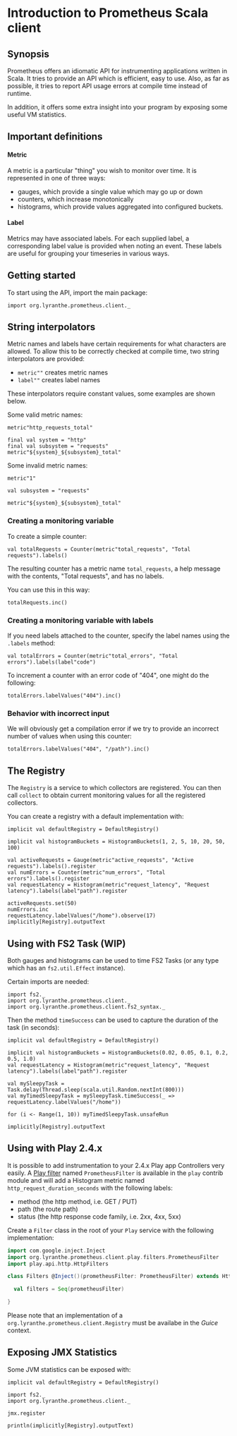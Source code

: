 # Introduction to Prometheus Scala client

## Synopsis

Prometheus offers an idiomatic API for instrumenting applications written in Scala. It tries to provide an API which is efficient, easy to use. 
Also, as far as possible, it tries to report API usage errors at compile time instead of runtime.
 
In addition, it offers some extra insight into your program by exposing some useful VM statistics.

## Important definitions

#### Metric

A metric is a particular "thing" you wish to monitor over time. It is represented in one of three ways:
 - gauges, which provide a single value which may go up or down
 - counters, which increase monotonically
 - histograms, which provide values aggregated into configured buckets.

#### Label

Metrics may have associated labels. For each supplied label, a corresponding label value
is provided when noting an event. These labels are useful for grouping your timeseries
in various ways.

## Getting started

To start using the API, import the main package:

```tut
import org.lyranthe.prometheus.client._
```

## String interpolators

Metric names and labels have certain requirements for what characters are allowed. To
allow this to be correctly checked at compile time, two string interpolators are provided:

 - `metric""` creates metric names
 - `label""` creates label names

These interpolators require constant values, some examples are shown below.

Some valid metric names:

```tut
metric"http_requests_total"

final val system = "http"
final val subsystem = "requests"
metric"${system}_${subsystem}_total"
```

Some invalid metric names:

```tut:fail
metric"1"
```

```tut
val subsystem = "requests"
```
```tut:fail
metric"${system}_${subsystem}_total"
```

### Creating a monitoring variable

To create a simple counter:

```tut
val totalRequests = Counter(metric"total_requests", "Total requests").labels()
```

The resulting counter has a metric name `total_requests`, a help message with the contents,
"Total requests", and has no labels.

You can use this in this way:

```tut
totalRequests.inc()
```

### Creating a monitoring variable with labels

If you need labels attached to the counter, specify the label names using
the `.labels` method:

```tut
val totalErrors = Counter(metric"total_errors", "Total errors").labels(label"code")
```

To increment a counter with an error code of "404", one might
do the following:

```tut
totalErrors.labelValues("404").inc()
```

### Behavior with incorrect input

We will obviously get a compilation error if we try to provide an incorrect
number of values when using this counter:

```tut:fail
totalErrors.labelValues("404", "/path").inc()
```

## The Registry

The `Registry` is a service to which collectors are registered. You can
then call `collect` to obtain current monitoring values for all the
registered collectors.

You can create a registry with a default implementation with:

```tut
implicit val defaultRegistry = DefaultRegistry()
```

```tut
implicit val histogramBuckets = HistogramBuckets(1, 2, 5, 10, 20, 50, 100)

val activeRequests = Gauge(metric"active_requests", "Active requests").labels().register
val numErrors = Counter(metric"num_errors", "Total errors").labels().register
val requestLatency = Histogram(metric"request_latency", "Request latency").labels(label"path").register

activeRequests.set(50)
numErrors.inc
requestLatency.labelValues("/home").observe(17)
implicitly[Registry].outputText
```

## Using with FS2 Task (WIP)

Both gauges and histograms can be used to time FS2 Tasks (or any type which has an `fs2.util.Effect` instance).

Certain imports are needed:

```tut:reset
import fs2._
import org.lyranthe.prometheus.client._
import org.lyranthe.prometheus.client.fs2_syntax._
```

Then the method `timeSuccess` can be used to capture the duration of the task (in seconds):

```tut:silent
implicit val defaultRegistry = DefaultRegistry()
```
```tut
implicit val histogramBuckets = HistogramBuckets(0.02, 0.05, 0.1, 0.2, 0.5, 1.0)
val requestLatency = Histogram(metric"request_latency", "Request latency").labels(label"path").register

val mySleepyTask = Task.delay(Thread.sleep(scala.util.Random.nextInt(800)))
val myTimedSleepyTask = mySleepyTask.timeSuccess(_ => requestLatency.labelValues("/home"))

for (i <- Range(1, 10)) myTimedSleepyTask.unsafeRun

implicitly[Registry].outputText
```

## Using with Play 2.4.x

It is possible to add instrumentation to your 2.4.x Play app Controllers very easily.
A [Play filter](https://www.playframework.com/documentation/2.4.x/ScalaHttpFilters) named `PrometheusFilter` is available in the `play` contrib module and will add a Histogram metric named `http_request_duration_seconds` with the following labels:
* method (the http method, i.e. GET / PUT)
* path (the route path)
* status (the http response code family, i.e. 2xx, 4xx, 5xx)

Create a `Filter` class in the root of your `Play` service with the following implementation:

```scala
import com.google.inject.Inject
import org.lyranthe.prometheus.client.play.filters.PrometheusFilter
import play.api.http.HttpFilters

class Filters @Inject()(prometheusFilter: PrometheusFilter) extends HttpFilters {

  val filters = Seq(prometheusFilter)

}
```

Please note that an implementation of a `org.lyranthe.prometheus.client.Registry` must be availabe in the *Guice* context.

## Exposing JMX Statistics

Some JVM statistics can be exposed with:

```tut:silent
implicit val defaultRegistry = DefaultRegistry()
```
```tut
import fs2._
import org.lyranthe.prometheus.client._

jmx.register

println(implicitly[Registry].outputText)
```
